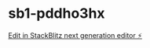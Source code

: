 # sb1-pddho3hx

[Edit in StackBlitz next generation editor ⚡️](https://stackblitz.com/~/github.com/wends01/sb1-pddho3hx)